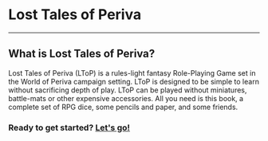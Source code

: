 # Lost Tales of Periva
___
## What is Lost Tales of Periva?

Lost Tales of Periva (LToP) is a rules-light fantasy Role-Playing Game set in the World of Periva campaign setting. LToP is designed to be simple to learn without sacrificing depth of play. LToP can be played without miniatures, battle-mats or other expensive accessories. All you need is this book, a complete set of RPG dice, some pencils and paper, and some friends.

### Ready to get started? [Let's go!](/basics/)
